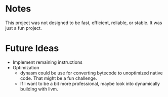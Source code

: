 # Notes
This project was not designed to be fast, efficient, reliable, or stable. It was just a fun project.

# Future Ideas
 - Implement remaining instructions
 - Optimization
    - dynasm could be use for converting bytecode to unoptimized native code. That might be a fun challenge.
    - If I want to be a bit more professional, maybe look into dynamically building with llvm.
